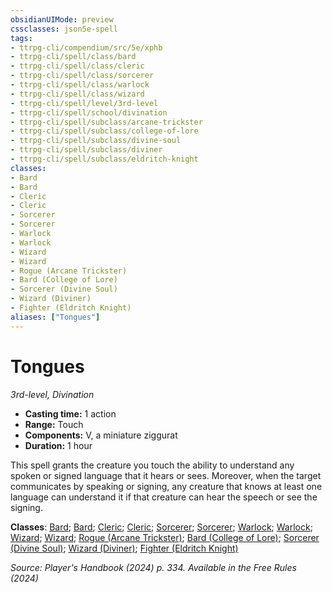 ```yaml
---
obsidianUIMode: preview
cssclasses: json5e-spell
tags:
- ttrpg-cli/compendium/src/5e/xphb
- ttrpg-cli/spell/class/bard
- ttrpg-cli/spell/class/cleric
- ttrpg-cli/spell/class/sorcerer
- ttrpg-cli/spell/class/warlock
- ttrpg-cli/spell/class/wizard
- ttrpg-cli/spell/level/3rd-level
- ttrpg-cli/spell/school/divination
- ttrpg-cli/spell/subclass/arcane-trickster
- ttrpg-cli/spell/subclass/college-of-lore
- ttrpg-cli/spell/subclass/divine-soul
- ttrpg-cli/spell/subclass/diviner
- ttrpg-cli/spell/subclass/eldritch-knight
classes:
- Bard
- Bard
- Cleric
- Cleric
- Sorcerer
- Sorcerer
- Warlock
- Warlock
- Wizard
- Wizard
- Rogue (Arcane Trickster)
- Bard (College of Lore)
- Sorcerer (Divine Soul)
- Wizard (Diviner)
- Fighter (Eldritch Knight)
aliases: ["Tongues"]
---
```

# Tongues
*3rd-level, Divination*  

- **Casting time:** 1 action
- **Range:** Touch
- **Components:** V, a miniature ziggurat
- **Duration:** 1 hour

This spell grants the creature you touch the ability to understand any spoken or signed language that it hears or sees. Moreover, when the target communicates by speaking or signing, any creature that knows at least one language can understand it if that creature can hear the speech or see the signing.

**Classes**: [Bard](list-spells-classes-bard); [Bard](list-spells-classes-bard); [Cleric](list-spells-classes-cleric); [Cleric](list-spells-classes-cleric); [Sorcerer](list-spells-classes-sorcerer); [Sorcerer](list-spells-classes-sorcerer); [Warlock](list-spells-classes-warlock); [Warlock](list-spells-classes-warlock); [Wizard](list-spells-classes-wizard); [Wizard](list-spells-classes-wizard); [Rogue (Arcane Trickster)](list-spells-classes-rogue-xphb-arcane-trickster-xphb); [Bard (College of Lore)](list-spells-classes-bard-xphb-college-of-lore-xphb); [Sorcerer (Divine Soul)](list-spells-classes-sorcerer-xphb-divine-soul-xge); [Wizard (Diviner)](list-spells-classes-wizard-xphb-diviner-xphb); [Fighter (Eldritch Knight)](list-spells-classes-fighter-xphb-eldritch-knight-xphb)

*Source: Player's Handbook (2024) p. 334. Available in the Free Rules (2024)*